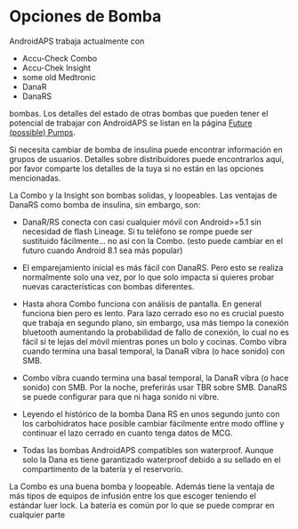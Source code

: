 # Opciones de Bomba

AndroidAPS trabaja actualmente con

* Accu-Check Combo
* Accu-Chek Insight
* some old Medtronic
* DanaR
* DanaRS 

bombas. Los detalles del estado de otras bombas que pueden tener el potencial de trabajar con AndroidAPS se listan en la página [Future (possible) Pumps](Future-possible-Pump-Drivers.md).

Si necesita cambiar de bomba de insulina puede encontrar información en grupos de usuarios. Detalles sobre distribuidores puede encontrarlos aquí, por favor comparte los detalles de la tuya si no están en las opciones mencionadas.

La Combo y la Insight son bombas solidas, y loopeables. Las ventajas de DanaRS como bomba de insulina, sin embargo, son:

* DanaR/RS conecta con casi cualquier móvil con Android>=5.1 sin necesidad de flash Lineage. Si tu teléfono se rompe puede ser sustituido fácilmente... no así con la Combo. (esto puede cambiar en el futuro cuando Android 8.1 sea más popular)

* El emparejamiento inicial es más fácil con DanaRS. Pero esto se realiza normalmente solo una vez, por lo que solo impacta si quieres probar nuevas características con bombas diferentes.

* Hasta ahora Combo funciona con análisis de pantalla. En general funciona bien pero es lento. Para lazo cerrado eso no es crucial puesto que trabaja en segundo plano, sin embargo, usa más tiempo la conexión bluetooth aumentando la probabilidad de fallo de conexión, lo cual no es fácil si te lejas del móvil mientras pones un bolo y cocinas. Combo vibra cuando termina una basal temporal, la DanaR vibra (o hace sonido) con SMB.

* Combo vibra cuando termina una basal temporal, la DanaR vibra (o hace sonido) con SMB. Por la noche, preferirás usar TBR sobre SMB. DanaRS se puede configurar para que ni haga sonido ni vibre.

* Leyendo el histórico de la bomba Dana RS en unos segundo junto con los carbohidratos hace posible cambiar fácilmente entre modo offline y continuar el lazo cerrado en cuanto tenga datos de MCG.

* Todas las bombas AndroidAPS compatibles son waterproof. Aunque solo la Dana es tiene garantizado waterproof debido a su sellado en el compartimento de la batería y el reservorio.

La Combo es una buena bomba y loopeable. Además tiene la ventaja de más tipos de equipos de infusión entre los que escoger teniendo el estándar luer lock. La batería es común por lo que se puede comprar en cualquier parte